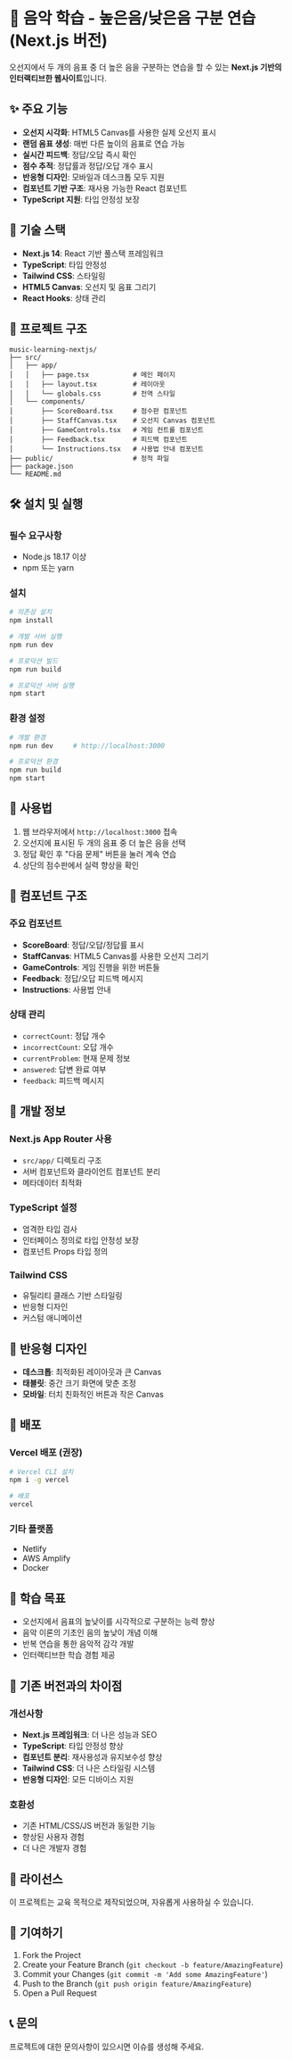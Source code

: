# 🎵 음악 학습 - 높은음/낮은음 구분 연습 (Next.js 버전)

오선지에서 두 개의 음표 중 더 높은 음을 구분하는 연습을 할 수 있는 **Next.js 기반의 인터랙티브한 웹사이트**입니다.

## ✨ 주요 기능

- **오선지 시각화**: HTML5 Canvas를 사용한 실제 오선지 표시
- **랜덤 음표 생성**: 매번 다른 높이의 음표로 연습 가능
- **실시간 피드백**: 정답/오답 즉시 확인
- **점수 추적**: 정답률과 정답/오답 개수 표시
- **반응형 디자인**: 모바일과 데스크톱 모두 지원
- **컴포넌트 기반 구조**: 재사용 가능한 React 컴포넌트
- **TypeScript 지원**: 타입 안정성 보장

## 🚀 기술 스택

- **Next.js 14**: React 기반 풀스택 프레임워크
- **TypeScript**: 타입 안정성
- **Tailwind CSS**: 스타일링
- **HTML5 Canvas**: 오선지 및 음표 그리기
- **React Hooks**: 상태 관리

## 📁 프로젝트 구조

```
music-learning-nextjs/
├── src/
│   ├── app/
│   │   ├── page.tsx           # 메인 페이지
│   │   ├── layout.tsx         # 레이아웃
│   │   └── globals.css        # 전역 스타일
│   └── components/
│       ├── ScoreBoard.tsx     # 점수판 컴포넌트
│       ├── StaffCanvas.tsx    # 오선지 Canvas 컴포넌트
│       ├── GameControls.tsx   # 게임 컨트롤 컴포넌트
│       ├── Feedback.tsx       # 피드백 컴포넌트
│       └── Instructions.tsx   # 사용법 안내 컴포넌트
├── public/                    # 정적 파일
├── package.json
└── README.md
```

## 🛠️ 설치 및 실행

### 필수 요구사항
- Node.js 18.17 이상
- npm 또는 yarn

### 설치
```bash
# 의존성 설치
npm install

# 개발 서버 실행
npm run dev

# 프로덕션 빌드
npm run build

# 프로덕션 서버 실행
npm start
```

### 환경 설정
```bash
# 개발 환경
npm run dev     # http://localhost:3000

# 프로덕션 환경
npm run build
npm start
```

## 🎯 사용법

1. 웹 브라우저에서 `http://localhost:3000` 접속
2. 오선지에 표시된 두 개의 음표 중 더 높은 음을 선택
3. 정답 확인 후 "다음 문제" 버튼을 눌러 계속 연습
4. 상단의 점수판에서 실력 향상을 확인

## 🎨 컴포넌트 구조

### 주요 컴포넌트

- **ScoreBoard**: 정답/오답/정답률 표시
- **StaffCanvas**: HTML5 Canvas를 사용한 오선지 그리기
- **GameControls**: 게임 진행을 위한 버튼들
- **Feedback**: 정답/오답 피드백 메시지
- **Instructions**: 사용법 안내

### 상태 관리

- `correctCount`: 정답 개수
- `incorrectCount`: 오답 개수
- `currentProblem`: 현재 문제 정보
- `answered`: 답변 완료 여부
- `feedback`: 피드백 메시지

## 🔧 개발 정보

### Next.js App Router 사용
- `src/app/` 디렉토리 구조
- 서버 컴포넌트와 클라이언트 컴포넌트 분리
- 메타데이터 최적화

### TypeScript 설정
- 엄격한 타입 검사
- 인터페이스 정의로 타입 안정성 보장
- 컴포넌트 Props 타입 정의

### Tailwind CSS
- 유틸리티 클래스 기반 스타일링
- 반응형 디자인
- 커스텀 애니메이션

## 📱 반응형 디자인

- **데스크톱**: 최적화된 레이아웃과 큰 Canvas
- **태블릿**: 중간 크기 화면에 맞춘 조정
- **모바일**: 터치 친화적인 버튼과 작은 Canvas

## 🚀 배포

### Vercel 배포 (권장)
```bash
# Vercel CLI 설치
npm i -g vercel

# 배포
vercel
```

### 기타 플랫폼
- Netlify
- AWS Amplify
- Docker

## 🎵 학습 목표

- 오선지에서 음표의 높낮이를 시각적으로 구분하는 능력 향상
- 음악 이론의 기초인 음의 높낮이 개념 이해
- 반복 연습을 통한 음악적 감각 개발
- 인터랙티브한 학습 경험 제공

## 🔄 기존 버전과의 차이점

### 개선사항
- **Next.js 프레임워크**: 더 나은 성능과 SEO
- **TypeScript**: 타입 안정성 향상
- **컴포넌트 분리**: 재사용성과 유지보수성 향상
- **Tailwind CSS**: 더 나은 스타일링 시스템
- **반응형 디자인**: 모든 디바이스 지원

### 호환성
- 기존 HTML/CSS/JS 버전과 동일한 기능
- 향상된 사용자 경험
- 더 나은 개발자 경험

## 📝 라이선스

이 프로젝트는 교육 목적으로 제작되었으며, 자유롭게 사용하실 수 있습니다.

## 🤝 기여하기

1. Fork the Project
2. Create your Feature Branch (`git checkout -b feature/AmazingFeature`)
3. Commit your Changes (`git commit -m 'Add some AmazingFeature'`)
4. Push to the Branch (`git push origin feature/AmazingFeature`)
5. Open a Pull Request

## 📞 문의

프로젝트에 대한 문의사항이 있으시면 이슈를 생성해 주세요.
